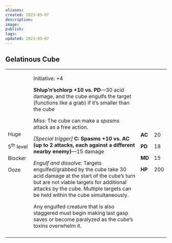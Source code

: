 ```yaml
---
aliases: 
created: 2023-05-07
description: 
image: 
publish: 
tags: 
updated: 2023-05-07
---
```


## Gelatinous Cube

<table>
<colgroup>
<col style="width: 16%" />
<col style="width: 71%" />
<col style="width: 5%" />
<col style="width: 6%" />
</colgroup>
<tbody>
<tr class="odd">
<td><p>Huge</p>
<p>5<sup>th</sup> level</p>
<p>Blocker</p>
<p>Ooze</p></td>
<td><p>Initiative: +4</p>
<p><strong>Shlup’n’schlorp +10 vs. PD</strong>—30 acid damage, and the
cube engulfs the target (functions like a grab) if it’s smaller than the
cube</p>
<p><em>Miss:</em> The cube can make a <em>spasms</em> attack as a free
action.</p>
<p><em>[Special trigger]</em> <strong>C: Spasms +10 vs. AC (up to 2
attacks, each against a different nearby enemy)</strong>—15 damage</p>
<p><em>Engulf and dissolve:</em> Targets engulfed/grabbed by the cube
take 30 acid damage at the start of the cube’s turn but are not viable
targets for additional attacks by the cube. Multiple targets can be held
within the cube simultaneously.</p>
<p>Any engulfed creature that is also staggered must begin making last
gasp saves or become paralyzed as the cube’s toxins overwhelm
it.</p></td>
<td><p><strong>AC</strong></p>
<p><strong>PD</strong></p>
<p><strong>MD</strong></p>
<p><strong>HP</strong></p></td>
<td><p>20</p>
<p>18</p>
<p>15</p>
<p>200</p></td>
</tr>
<tr class="even">
<td></td>
<td></td>
<td></td>
<td></td>
</tr>
</tbody>
</table>

